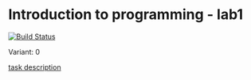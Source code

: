 # Introduction to programming - lab1
[![Build Status](https://travis-ci.org/nikitavbv/ProgrammingAssignment1.svg?branch=master)](https://travis-ci.org/nikitavbv/ProgrammingAssignment1)

Variant: 0

[task description](https://github.com/ProgramEngineeringKPI/Introduction-To-Programming/blob/master/labs_spring_2019/assignment_2.md)